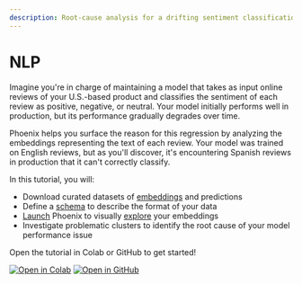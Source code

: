 ```yaml
---
description: Root-cause analysis for a drifting sentiment classification model
---
```


# NLP

Imagine you're in charge of maintaining a model that takes as input online reviews of your U.S.-based product and classifies the sentiment of each review as positive, negative, or neutral. Your model initially performs well in production, but its performance gradually degrades over time.

Phoenix helps you surface the reason for this regression by analyzing the embeddings representing the text of each review. Your model was trained on English reviews, but as you'll discover, it's encountering Spanish reviews in production that it can't correctly classify.

In this tutorial, you will:

* Download curated datasets of [embeddings](../concepts/embeddings.md) and predictions
* Define a [schema](../api/dataset-and-schema.md#phoenix.schema) to describe the format of your data
* [Launch](../api/session.md#phoenix.launch\_app) Phoenix to visually [explore](../concepts/phoenix-basics.md#embedding-details) your embeddings
* Investigate problematic clusters to identify the root cause of your model performance issue

Open the tutorial in Colab or GitHub to get started!

[![Open in Colab](https://img.shields.io/static/v1?message=Open%20in%20Colab\&logo=googlecolab\&labelColor=grey\&color=blue\&logoColor=orange\&label=%20)](https://colab.research.google.com/github/Arize-ai/phoenix/blob/main/tutorials/sentiment\_classification\_tutorial.ipynb) [![Open in GitHub](https://img.shields.io/static/v1?message=Open%20in%20GitHub\&logo=github\&labelColor=grey\&color=blue\&logoColor=white\&label=%20)](https://github.com/Arize-ai/phoenix/blob/main/tutorials/sentiment\_classification\_tutorial.ipynb)
